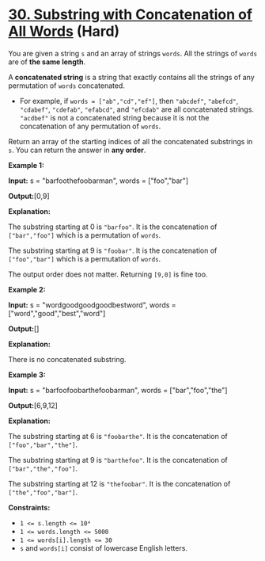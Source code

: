 # [30. Substring with Concatenation of All Words][link] (Hard)

[link]: https://leetcode.com/problems/substring-with-concatenation-of-all-words/

You are given a string `s` and an array of strings `words`. All the strings of `words` are of **the
same length**.

A **concatenated string** is a string that exactly contains all the strings of any permutation of
`words` concatenated.

- For example, if `words = ["ab","cd","ef"]`, then `"abcdef"`, `"abefcd"`, `"cdabef"`, `"cdefab"`,
`"efabcd"`, and `"efcdab"` are all concatenated strings. `"acdbef"` is not a concatenated string
because it is not the concatenation of any permutation of `words`.

Return an array of the starting indices of all the concatenated substrings in `s`. You can return
the answer in **any order**.

**Example 1:**

**Input:** s = "barfoothefoobarman", words = \["foo","bar"\]

**Output:**\[0,9\]

**Explanation:**

The substring starting at 0 is `"barfoo"`. It is the concatenation of `["bar","foo"]` which is a
permutation of `words`.

The substring starting at 9 is `"foobar"`. It is the concatenation of `["foo","bar"]` which is a
permutation of `words`.

The output order does not matter. Returning `[9,0]` is fine too.

**Example 2:**

**Input:** s = "wordgoodgoodgoodbestword", words = \["word","good","best","word"\]

**Output:**\[\]

**Explanation:**

There is no concatenated substring.

**Example 3:**

**Input:** s = "barfoofoobarthefoobarman", words = \["bar","foo","the"\]

**Output:**\[6,9,12\]

**Explanation:**

The substring starting at 6 is `"foobarthe"`. It is the concatenation of `["foo","bar","the"]`.

The substring starting at 9 is `"barthefoo"`. It is the concatenation of `["bar","the","foo"]`.

The substring starting at 12 is `"thefoobar"`. It is the concatenation of `["the","foo","bar"]`.

**Constraints:**

- `1 <= s.length <= 10⁴`
- `1 <= words.length <= 5000`
- `1 <= words[i].length <= 30`
- `s` and `words[i]` consist of lowercase English letters.
